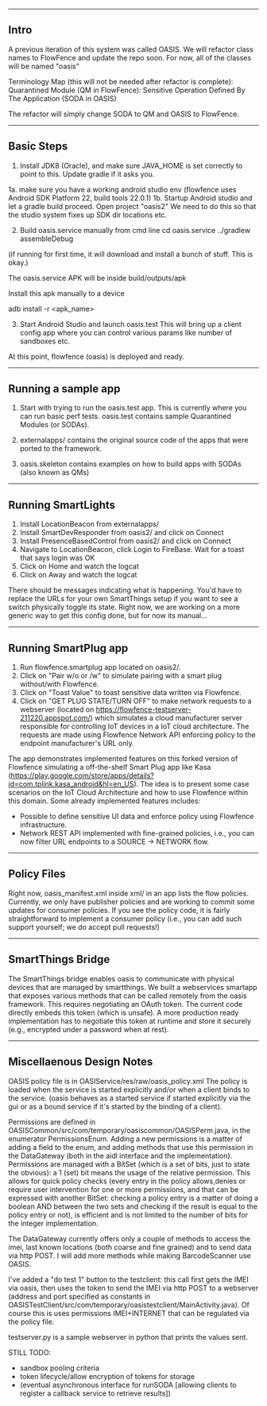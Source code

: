 -----------
Intro
-----------
A previous iteration of this system was called OASIS. We will refactor class names to 
FlowFence and update the repo soon. For now, all of the classes will be named "oasis"

Terminology Map (this will not be needed after refactor is complete):
Quarantined Module (QM in FlowFence): Sensitive Operation Defined By The Application (SODA in OASIS)

The refactor will simply change SODA to QM and OASIS to FlowFence.


-----------
Basic Steps
-----------

1. Install JDK8 (Oracle), and make sure JAVA_HOME is set correctly to point to this. Update gradle if it asks you.

1a. make sure you have a working android studio env (flowfence uses Android SDK Platform 22, build tools 22.0.1)
1b. Startup Android studio and let a gradle build proceed. Open project "oasis2"
We need to do this so that the studio system fixes up SDK dir locations etc.

2. Build oasis.service manually from cmd line
cd oasis.service
../gradlew assembleDebug

(if running for first time, it will download and install a bunch of stuff. This is okay.)

The oasis.service APK will be inside build/outputs/apk

Install this apk manually to a device

adb install -r <apk_name>

3. Start Android Studio and launch oasis.test
This will bring up a client config app where you can control various params like number of sandboxes etc.

At this point, flowfence (oasis) is deployed and ready.

--------------------
Running a sample app
--------------------
1. Start with trying to run the oasis.test app. This is currently where you can run basic perf tests.
oasis.test contains sample Quarantined Modules (or SODAs).

2. externalapps/ contains the original source code of the apps that were ported to the framework.

3. oasis.skeleton contains examples on how to build apps with SODAs (also known as QMs)

-------------------
Running SmartLights
-------------------
1. Install LocationBeacon from externalapps/
2. Install SmartDevResponder from oasis2/ and click on Connect
3. Install PresenceBasedControl from oasis2/ and click on Connect
4. Navigate to LocationBeacon, click Login to FireBase. Wait for a toast that says login was OK
5. Click on Home and watch the logcat
6. Click on Away and watch the logcat

There should be messages indicating what is happening. You'd have to replace the URLs for your
own SmartThings setup if you want to see a switch physically toggle its state. Right now, we are
working on a more generic way to get this config done, but for now its manual...

--------------------------
Running SmartPlug app
--------------------------
1. Run flowfence.smartplug app located on oasis2/. 
2. Click on "Pair w/o or /w" to simulate pairing with a smart plug without/with Flowfence.
3. Click on "Toast Value" to  toast sensitive data written via Flowfence.
4. Click on "GET PLUG STATE/TURN OFF" to make network requests to a webserver (located on https://flowfence-testserver-211220.appspot.com/) which simulates a cloud manufacturer server responsible for controlling IoT devices in a IoT cloud architecture. The requests are made using Flowfence Network API enforcing policy to the endpoint manufacturer's URL only.

The app demonstrates implemented features on this forked version of Flowfence simulating a off-the-shelf Smart Plug app like Kasa (https://play.google.com/store/apps/details?id=com.tplink.kasa_android&hl=en_US). The idea is to present some case scenarios on the IoT Cloud Architecture and how to use Flowfence within this domain. Some already implemented features includes: 

* Possible to define sensitive UI data and enforce policy using Flowfence infrastructure.
* Network REST API implemented with fine-grained policies, i.e., you can now filter URL endpoints to a SOURCE -> NETWORK flow.



-------------------
Policy Files
-------------------
Right now, oasis_manifest.xml inside xml/ in an app lists the flow policies. Currently, we only
have publisher policies and are working to commit some updates for consumer policies. If you see
the policy code, it is fairly straightforward to implement a consumer policy (i.e., you can add
such support yourself; we do accept pull requests!)

------------------
SmartThings Bridge
------------------

The SmartThings bridge enables oasis to communicate with physical devices that are managed by
smartthings. We built a webservices smartapp that exposes various methods that can be called
remotely from the oasis framework. This requires negotiating an OAuth token. The current code
directly embeds this token (which is unsafe). A more production ready implementation has to
negotiate this token at runtime and store it securely (e.g., encrypted under a password when at rest).

--------------------------
Miscellaenous Design Notes
--------------------------

OASIS policy file is in OASIService/res/raw/oasis_policy.xml
The policy is loaded when the service is started explicitly and/or when a client binds to the service. (oasis behaves as a started service if started explicitly via the gui or as a bound service if it's started by the binding of a client).

Permissions are defined in OASISCommon/src/com/temporary/oasiscommon/OASISPerm.java, in the enumerator PermissionsEnum. 
Adding a new permissions is a matter of adding a field to the enum, and adding methods that use this permission in the DataGateway (both in the aidl interface and the implementation).
Permissions are managed with a BitSet (which is a set of bits, just to state the obvious): a 1 (set) bit means the usage of the relative permission.
This allows for quick policy checks (every entry in the policy allows,denies or require user intervention for one or more permissions, and that can be expressed with another BitSet: checking a policy entry is a matter of doing a boolean AND between the two sets and checking if the result is equal to the policy entry or not), is efficient and is not limited to the number of bits for the integer implementation.

The DataGateway currently offers only a couple of methods to access the imei, last known locations (both coarse and fine grained) and to send data via http POST.
I will add more methods while making BarcodeScanner use OASIS.

I've added a "do test 1" button to the testclient: this call first gets the IMEI via oasis, then uses the token to send the IMEI via http POST to a webserver (address and port specified as constants in OASISTestClient/src/com/temporary/oasistestclient/MainActivity.java). Of course this is uses permissions IMEI+INTERNET that can be regulated via the policy file.

testserver.py is a sample webserver in python that prints the values sent.

STILL TODO:
 - sandbox pooling criteria
 - token lifecycle/allow encryption of tokens for storage
 - (eventual asynchronous interface for runSODA [allowing clients to register a callback service to retrieve results])
